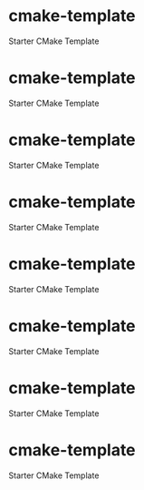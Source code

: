 # cmake-template
Starter CMake Template 
# cmake-template
Starter CMake Template 
# cmake-template
Starter CMake Template 
# cmake-template
Starter CMake Template 
# cmake-template
Starter CMake Template 
# cmake-template
Starter CMake Template 
# cmake-template
Starter CMake Template 
# cmake-template
Starter CMake Template 
